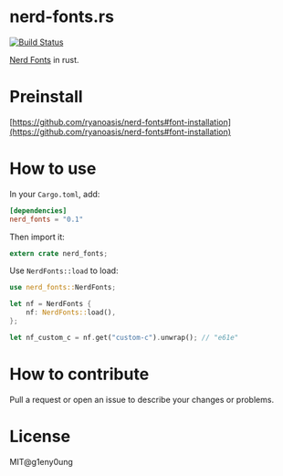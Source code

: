 # nerd-fonts.rs

[![Build Status](https://travis-ci.org/g1eny0ung/nerd-fonts.rs.svg?branch=master)](https://travis-ci.org/g1eny0ung/nerd-fonts.rs)

[Nerd Fonts](https://github.com/ryanoasis/nerd-fonts) in rust.

# Preinstall

[https://github.com/ryanoasis/nerd-fonts#font-installation](https://github.com/ryanoasis/nerd-fonts#font-installation)

# How to use

In your `Cargo.toml`, add:

```toml
[dependencies]
nerd_fonts = "0.1"
```

Then import it:

```rust
extern crate nerd_fonts;
```

Use `NerdFonts::load` to load:

```rust
use nerd_fonts::NerdFonts;

let nf = NerdFonts {
    nf: NerdFonts::load(),
};

let nf_custom_c = nf.get("custom-c").unwrap(); // "e61e"
```

# How to contribute

Pull a request or open an issue to describe your changes or problems.

# License

MIT@g1eny0ung
